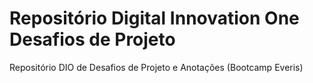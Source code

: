 # Repositório Digital Innovation One Desafios de Projeto
Repositório DIO de Desafios de Projeto e Anotações (Bootcamp Everis)


